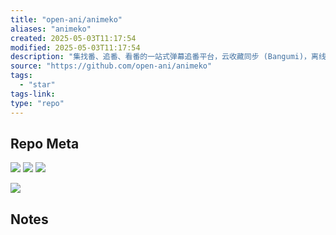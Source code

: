 ```yaml
---
title: "open-ani/animeko"
aliases: "animeko"
created: 2025-05-03T11:17:54
modified: 2025-05-03T11:17:54
description: "集找番、追番、看番的一站式弹幕追番平台，云收藏同步 (Bangumi)，离线缓存，BitTorrent，弹幕云过滤。100% Kotlin/Compose Multiplatform"
source: "https://github.com/open-ani/animeko"
tags:
  - "star"
tags-link:
type: "repo"
---
```

## Repo Meta

![](https://img.shields.io/github/stars/open-ani/animeko?style=for-the-badge&label=stars) ![](https://img.shields.io/github/repo-size/open-ani/animeko?style=for-the-badge&label=size) ![](https://img.shields.io/github/created-at/open-ani/animeko?style=for-the-badge&label=since)

[![](https://github-readme-stats.vercel.app/api/pin/?username=open-ani&repo=animeko&bg_color=00000000)](https://github.com/open-ani/animeko)

## Notes

